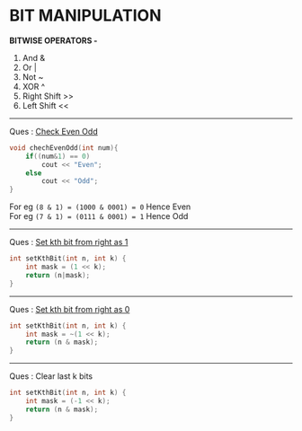 # BIT MANIPULATION

**BITWISE OPERATORS -** 
1. And & 
2. Or | 
3. Not ~ 
4. XOR ^ 
5. Right Shift >> 
6. Left Shift <<

---

Ques : [Check Even Odd](https://www.geeksforgeeks.org/problems/odd-or-even3618/1?itm_source=geeksforgeeks&itm_medium=article&itm_campaign=practice_card)  
```c++
void chechEvenOdd(int num){
    if((num&1) == 0)
        cout << "Even";
    else 
        cout << "Odd";
}
```
For eg `(8 & 1) = (1000 & 0001) = 0` Hence Even  
For eg `(7 & 1) = (0111 & 0001) = 1` Hence Odd

---
Ques : [Set kth bit from right as 1](https://www.notion.so/Set-Kth-Bit-from-right-to-1-1ae0ddc0e62580c3989ed26fbe467cf0)

```c++
int setKthBit(int n, int k) {
    int mask = (1 << k);
    return (n|mask);
}
```
---
Ques : [Set kth bit from right as 0](https://www.notion.so/Set-Kth-Bit-from-right-to-1-1ae0ddc0e62580c3989ed26fbe467cf0)

```c++
int setKthBit(int n, int k) {
    int mask = ~(1 << k);
    return (n & mask);
}
```
---
Ques : Clear last k bits

```c++
int setKthBit(int n, int k) {
    int mask = (-1 << k);
    return (n & mask);
}
```
